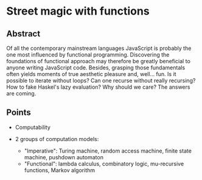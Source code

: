 # Street magic with functions

## Abstract

Of all the contemporary mainstream languages JavaScript is probably the one most influenced by functional programming. Discovering the foundations of functional approach may therefore be greatly beneficial to anyone writing JavaScript code. Besides, grasping those fundamentals often yields moments of true aesthetic pleasure and, well… fun. Is it possible to iterate without loops? Can one recurse without really recursing? How to fake Haskel's lazy evaluation? Why should we care? The answers are coming.

## Points

* Computability

* 2 groups of computation models:
	* "Imperative": Turing machine, random access machine, finite state machine, pushdown automaton
	* "Functional": lambda calculus, combinatory logic, mu-recursive functions, Markov algorithm